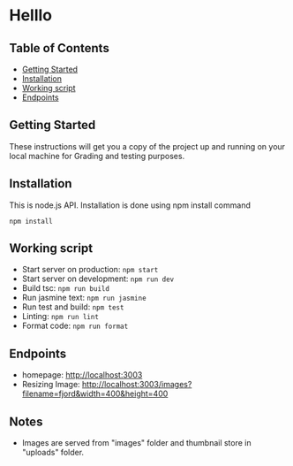 # Helllo

## Table of Contents

- [Getting Started](#getting-started)
- [Installation](#installation)
- [Working script](#working-script)
- [Endpoints](#endpoints)

## Getting Started

These instructions will get you a copy of the project up and running on your local machine for Grading and testing purposes.

## Installation

This is node.js API. Installation is done using npm install command

```
npm install
```

## Working script

- Start server on production: `npm start`
- Start server on development: `npm run dev`
- Build tsc: `npm run build`
- Run jasmine text: `npm run jasmine`
- Run test and build: `npm test`
- Linting: `npm run lint`
- Format code: `npm run format`

## Endpoints

- homepage: <http://localhost:3003>
- Resizing Image: <http://localhost:3003/images?filename=fjord&width=400&height=400>

## Notes

- Images are served from "images" folder and thumbnail store in "uploads" folder.
